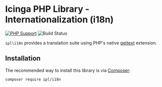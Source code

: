 # Icinga PHP Library - Internationalization (i18n)

[![PHP Support](https://img.shields.io/badge/php-%3E%3D%207.2-777BB4?logo=PHP)](https://php.net/)
![Build Status](https://github.com/Icinga/ipl-i18n/workflows/PHP%20Tests/badge.svg?branch=master)

`ipl\i18n` provides a translation suite using PHP's native [gettext](https://www.php.net/gettext) extension.

## Installation

The recommended way to install this library is via [Composer](https://getcomposer.org):

```
composer require ipl/i18n
```
